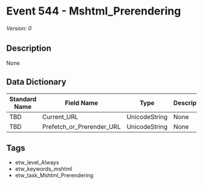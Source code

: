 # Event 544 - Mshtml_Prerendering
###### Version: 0

## Description
None

## Data Dictionary
|Standard Name|Field Name|Type|Description|Sample Value|
|---|---|---|---|---|
|TBD|Current_URL|UnicodeString|None|`None`|
|TBD|Prefetch_or_Prerender_URL|UnicodeString|None|`None`|

## Tags
* etw_level_Always
* etw_keywords_mshtml
* etw_task_Mshtml_Prerendering